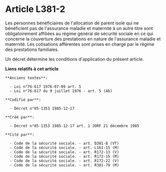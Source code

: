 # Article L381-2

Les personnes bénéficiaires de l'allocation de parent isolé qui ne bénéficient pas de l'assurance maladie et maternité à un
autre titre sont obligatoirement affiliées au régime général de sécurité sociale en ce qui concerne la couverture des
prestations en nature de l'assurance maladie et maternité. Les cotisations afférentes sont prises en charge par le régime des
prestations familiales. 

Un décret détermine les conditions d'application du présent article.

**Liens relatifs à cet article**

	**Anciens textes**:

	  - Loi n°76-617 1976-07-09 art. 5
	  - Loi n°76-617 du 9 juillet 1976 - art. 5 (Ab)

	**Codifié par**:

	  - Décret n°85-1353 1985-12-17

	**Créé par**:

	  - Décret n°85-1353 1985-12-17 art. 1 JORF 21 décembre 1985

	**Cité par**:

	  - Code de la sécurité sociale. - art. D381-8 (VT)
	  - Code de la sécurité sociale. - art. L161-15 (M)
	  - Code de la sécurité sociale. - art. R172-13 (V)
	  - Code de la sécurité sociale. - art. R172-15 (M)
	  - Code de la sécurité sociale. - art. R172-22 (V)
	  - Code de la sécurité sociale. - art. R381-79 (M)
